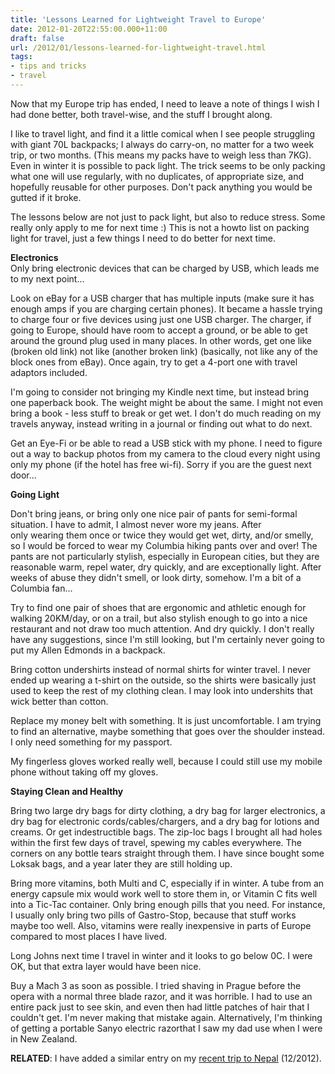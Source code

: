 ```yaml
---
title: 'Lessons Learned for Lightweight Travel to Europe'
date: 2012-01-20T22:55:00.000+11:00
draft: false
url: /2012/01/lessons-learned-for-lightweight-travel.html
tags: 
- tips and tricks
- travel
---
```


Now that my Europe trip has ended, I need to leave a note of things I wish I had done better, both travel-wise, and the stuff I brought along.  
  
I like to travel light, and find it a little comical when I see people struggling with giant 70L backpacks; I always do carry-on, no matter for a two week trip, or two months. (This means my packs have to weigh less than 7KG). Even in winter it is possible to pack light. The trick seems to be only packing what one will use regularly, with no duplicates, of appropriate size, and hopefully reusable for other purposes. Don't pack anything you would be gutted if it broke.  
  
The lessons below are not just to pack light, but also to reduce stress. Some really only apply to me for next time :) This is not a howto list on packing light for travel, just a few things I need to do better for next time.  
  
**Electronics**  
Only bring electronic devices that can be charged by USB, which leads me to my next point...  
  
Look on eBay for a USB charger that has multiple inputs (make sure it has enough amps if you are charging certain phones). It became a hassle trying to charge four or five devices using just one USB charger. The charger, if going to Europe, should have room to accept a ground, or be able to get around the ground plug used in many places. In other words, get one like (broken old link) not like (another broken link) (basically, not like any of the block ones from eBay). Once again, try to get a 4-port one with travel adaptors included.  
  
I'm going to consider not bringing my Kindle next time, but instead bring one paperback book. The weight might be about the same. I might not even bring a book - less stuff to break or get wet. I don't do much reading on my travels anyway, instead writing in a journal or finding out what to do next.  
  
Get an Eye-Fi or be able to read a USB stick with my phone. I need to figure out a way to backup photos from my camera to the cloud every night using only my phone (if the hotel has free wi-fi). Sorry if you are the guest next door...  
  
**Going Light**  
  
Don't bring jeans, or bring only one nice pair of pants for semi-formal situation. I have to admit, I almost never wore my jeans. After only wearing them once or twice they would get wet, dirty, and/or smelly, so I would be forced to wear my Columbia hiking pants over and over! The pants are not particularly stylish, especially in European cities, but they are reasonable warm, repel water, dry quickly, and are exceptionally light. After weeks of abuse they didn't smell, or look dirty, somehow. I'm a bit of a Columbia fan...  
  
Try to find one pair of shoes that are ergonomic and athletic enough for walking 20KM/day, or on a trail, but also stylish enough to go into a nice restaurant and not draw too much attention. And dry quickly. I don't really have any suggestions, since I'm still looking, but I'm certainly never going to put my Allen Edmonds in a backpack.
  
Bring cotton undershirts instead of normal shirts for winter travel. I never ended up wearing a t-shirt on the outside, so the shirts were basically just used to keep the rest of my clothing clean. I may look into undershits that wick better than cotton.  
  
Replace my money belt with something. It is just uncomfortable. I am trying to find an alternative, maybe something that goes over the shoulder instead. I only need something for my passport.  
  
My fingerless gloves worked really well, because I could still use my mobile phone without taking off my gloves.  
  
**Staying Clean and Healthy**  
  
Bring two large dry bags for dirty clothing, a dry bag for larger electronics, a dry bag for electronic cords/cables/chargers, and a dry bag for lotions and creams. Or get indestructible bags. The zip-loc bags I brought all had holes within the first few days of travel, spewing my cables everywhere. The corners on any bottle tears straight through them. I have since bought some Loksak bags, and a year later they are still holding up.  
  
Bring more vitamins, both Multi and C, especially if in winter. A tube from an energy capsule mix would work well to store them in, or Vitamin C fits well into a Tic-Tac container. Only bring enough pills that you need. For instance, I usually only bring two pills of Gastro-Stop, because that stuff works maybe too well. Also, vitamins were really inexpensive in parts of Europe compared to most places I have lived.  
  
Long Johns next time I travel in winter and it looks to go below 0C. I were OK, but that extra layer would have been nice.  
  
Buy a Mach 3 as soon as possible. I tried shaving in Prague before the opera with a normal three blade razor, and it was horrible. I had to use an entire pack just to see skin, and even then had little patches of hair that I couldn't get. I'm never making that mistake again. Alternatively, I'm thinking of getting a portable Sanyo electric razorthat I saw my dad use when I were in New Zealand.  
  
**RELATED**: I have added a similar entry on my [recent trip to Nepal](http://www.kelvinism.com/2013/01/lessons-learned-from-kathmandu.html) (12/2012).